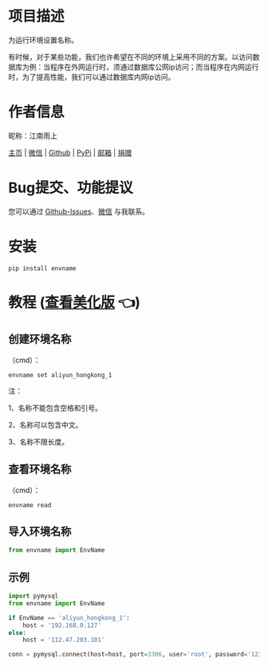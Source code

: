 # 项目描述

为运行环境设置名称。

有时候，对于某些功能，我们也许希望在不同的环境上采用不同的方案。以访问数据库为例：当程序在外网运行时，须通过数据库公网ip访问；而当程序在内网运行时，为了提高性能，我们可以通过数据库内网ip访问。

# 作者信息

昵称：江南雨上

[主页](https://lcctoor.github.io/arts/) \| [微信](https://lcctoor.github.io/arts/arts/ip_static/WeChatQRC.jpg) \| [Github](https://github.com/lcctoor) \| [PyPi](https://pypi.org/user/lcctoor) \| [邮箱](mailto:lcctoor@outlook.com) \| [捐赠](https://lcctoor.github.io/arts/arts/ip_static/DonationQRC-0rmb.jpg)

# Bug提交、功能提议

您可以通过 [Github-Issues](https://github.com/lcctoor/arts/issues)、[微信](https://lcctoor.github.io/arts/arts/ip_static/WeChatQRC.jpg) 与我联系。

# 安装

```
pip install envname
```

# 教程 ([查看美化版](https://lcctoor.github.io/arts/arts/envname) 👈)

## 创建环境名称

（cmd）：

```
envname set aliyun_hongkong_1
```

注：

1、名称不能包含空格和引号。

2、名称可以包含中文。

3、名称不限长度。

## 查看环境名称

（cmd）：

```
envname read
```

## 导入环境名称

```python
from envname import EnvName
```

## 示例

```python
import pymysql
from envname import EnvName

if EnvName == 'aliyun_hongkong_1':
    host = '192.168.0.127'
else:
    host = '112.47.203.101'

conn = pymysql.connect(host=host, port=3306, user='root', password='123456789')
```
